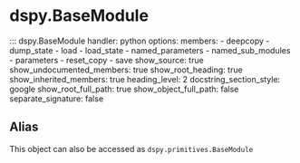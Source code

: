 # dspy.BaseModule

::: dspy.BaseModule
    handler: python
    options:
        members:
            - deepcopy
            - dump_state
            - load
            - load_state
            - named_parameters
            - named_sub_modules
            - parameters
            - reset_copy
            - save
        show_source: true
        show_undocumented_members: true
        show_root_heading: true
        show_inherited_members: true
        heading_level: 2
        docstring_section_style: google
        show_root_full_path: true
        show_object_full_path: false
        separate_signature: false

## Alias

This object can also be accessed as `dspy.primitives.BaseModule`

